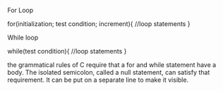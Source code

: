 For Loop

for(initialization; test condition; increment){
  //loop statements
}



While loop

while(test condition){
  //loop statements
}




the grammatical rules of C require that a for and while
statement have a body. The isolated semicolon, called a null statement, can satisfy that requirement. It can be put on a separate line to make it visible.

